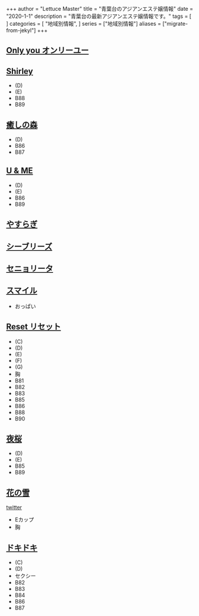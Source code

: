 +++
author = "Lettuce Master"
title = "青葉台のアジアンエステ嬢情報"
date = "2020-1-1"
description = "青葉台の最新アジアンエステ嬢情報です。"
tags = [
]
categories = [
    "地域別情報",
]
series = ["地域別情報"]
aliases = ["migrate-from-jekyl"]
+++

## [Only you オンリーユー](http://esthegt.xyz/oya/)
## [Shirley](http://koukoku.xyz/shirley/)
- (D)
- (E)
- B88
- B89
## [癒しの森](http://iyashinomori.ests.co/)
- (D)
- B86
- B87
## [U & ME](http://202.z.sanheanli.com/)
- (D)
- (E)
- B86
- B89
## [やすらぎ](http://est70.jp/yas/)
## [シーブリーズ](http://est70.jp/sea/)
## [セニョリータ](http://est70.xyz/srt/)
## [スマイル](http://massage-est.pink/)
- おっぱい
## [Reset リセット](http://crescent.tyo.ac/)
- (C)
- (D)
- (E)
- (F)
- (G)
- 胸
- B81
- B82
- B83
- B85
- B86
- B88
- B90
## [夜桜](https://yozakura.ests.jp/)
- (D)
- (E)
- B85
- B89
## [花の雪](http://www.es-angela.link/)
[twitter](https://twitter.com/hananoyuki6688?ref_src=twsrc%5Etfw)
- Eカップ
- 胸
## [ドキドキ](http://www.dokidoki.esturl.com/)
- (C)
- (D)
- セクシー
- B82
- B83
- B84
- B86
- B87
